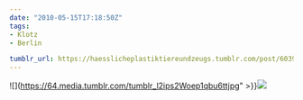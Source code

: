 ```yaml
---
date: "2010-05-15T17:18:50Z"
tags:
- Klotz
- Berlin

tumblr_url: https://haesslicheplastiktiereundzeugs.tumblr.com/post/603916217
---
```

![](https://64.media.tumblr.com/tumblr_l2ips2Woep1qbu6ttjpg" >}}![](https://64.media.tumblr.com/tumblr_l2ipsszYZA1qbu6tt.jpg)

